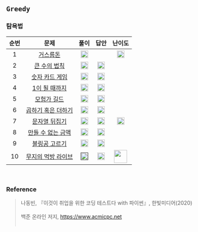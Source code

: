 ## `Greedy`
### 탐욕법

순번|문제|풀이|답안|난이도
:---:|:---:|:---:|:---:|:---:|
1|[거스름돈](https://www.acmicpc.net/problem/5585)|<a href="https://github.com/CHUrururu/CodingTest/blob/master/Greedy/Solution/1_%EA%B1%B0%EC%8A%A4%EB%A6%84%EB%8F%88.py"><img src="https://cdn-icons-png.flaticon.com/512/7046/7046086.png" width="20" height="20"/></a>||<img src="https://d2gd6pc034wcta.cloudfront.net/tier/4.svg" width="20" height="20">|
2|[큰 수의 법칙](https://github.com/CHUrururu/CodingTest/blob/master/Greedy/Problem/2_%ED%81%B0%20%EC%88%98%EC%9D%98%20%EB%B2%95%EC%B9%99.md)|<a href="https://github.com/CHUrururu/CodingTest/blob/master/Greedy/Solution/2_%ED%81%B0%20%EC%88%98%EC%9D%98%20%EB%B2%95%EC%B9%99.py"><img src="https://cdn-icons-png.flaticon.com/512/7046/7046086.png" width="20" height="20"/></a>|<a href="https://github.com/ndb796/python-for-coding-test/blob/master/3/2.py"><img src="https://cdn-icons-png.flaticon.com/512/2702/2702154.png" width="20" height="20"/></a>||
3|[숫자 카드 게임](https://github.com/CHUrururu/CodingTest/blob/master/Greedy/Problem/3_%EC%88%AB%EC%9E%90%20%EC%B9%B4%EB%93%9C%20%EA%B2%8C%EC%9E%84.md)|<a href="https://github.com/CHUrururu/CodingTest/blob/master/Greedy/Solution/3_%EC%88%AB%EC%9E%90%20%EC%B9%B4%EB%93%9C%20%EA%B2%8C%EC%9E%84.py"><img src="https://cdn-icons-png.flaticon.com/512/7046/7046086.png" width="20" height="20"/></a>|<a href="https://github.com/ndb796/python-for-coding-test/blob/master/3/3.py"><img src="https://cdn-icons-png.flaticon.com/512/2702/2702154.png" width="20" height="20"/></a>||
4|[1이 될 때까지](https://github.com/CHUrururu/CodingTest/blob/master/Greedy/Problem/4_1%EC%9D%B4%20%EB%90%A0%20%EB%95%8C%EA%B9%8C%EC%A7%80.md)|<a href="https://github.com/CHUrururu/CodingTest/blob/master/Greedy/Solution/4_1%EC%9D%B4%20%EB%90%A0%20%EB%95%8C%EA%B9%8C%EC%A7%80.py"><img src="https://cdn-icons-png.flaticon.com/512/7046/7046086.png" width="20" height="20"/></a>|<a href="https://github.com/ndb796/python-for-coding-test/blob/master/3/4.py"><img src="https://cdn-icons-png.flaticon.com/512/2702/2702154.png" width="20" height="20"/></a>||
5|[모험가 길드](https://github.com/CHUrururu/CodingTest/blob/master/Greedy/Problem/5_%EB%AA%A8%ED%97%98%EA%B0%80%20%EA%B8%B8%EB%93%9C.md)|<a href="https://github.com/CHUrururu/CodingTest/blob/master/Greedy/Solution/5_%EB%AA%A8%ED%97%98%EA%B0%80%20%EA%B8%B8%EB%93%9C.py"><img src="https://cdn-icons-png.flaticon.com/512/7046/7046086.png" width="20" height="20"/></a>|<a href="https://github.com/ndb796/python-for-coding-test/blob/master/11/1.py"><img src="https://cdn-icons-png.flaticon.com/512/2702/2702154.png" width="20" height="20"/></a>||
6|[곱하기 혹은 더하기](https://github.com/CHUrururu/CodingTest/blob/master/Greedy/Problem/6_%EA%B3%B1%ED%95%98%EA%B8%B0%20%ED%98%B9%EC%9D%80%20%EB%8D%94%ED%95%98%EA%B8%B0.md)|<a href="https://github.com/CHUrururu/CodingTest/blob/master/Greedy/Solution/6_%EA%B3%B1%ED%95%98%EA%B8%B0%20%ED%98%B9%EC%9D%80%20%EB%8D%94%ED%95%98%EA%B8%B0.py"><img src="https://cdn-icons-png.flaticon.com/512/7046/7046086.png" width="20" height="20"/></a>|<a href="https://github.com/ndb796/python-for-coding-test/blob/master/11/2.py"><img src="https://cdn-icons-png.flaticon.com/512/2702/2702154.png" width="20" height="20"/></a>||
7|[문자열 뒤집기](https://www.acmicpc.net/problem/1439)|<a href="https://github.com/CHUrururu/CodingTest/blob/master/Greedy/Solution/7_%EB%AC%B8%EC%9E%90%EC%97%B4%20%EB%92%A4%EC%A7%91%EA%B8%B0.py"><img src="https://cdn-icons-png.flaticon.com/512/7046/7046086.png" width="20" height="20"/></a>|<a href="https://github.com/ndb796/python-for-coding-test/blob/master/11/3.py"><img src="https://cdn-icons-png.flaticon.com/512/2702/2702154.png" width="20" height="20"/></a>|<img src="https://d2gd6pc034wcta.cloudfront.net/tier/6.svg" width="20" height="20">|
8|[만들 수 없는 금액](https://github.com/CHUrururu/CodingTest/blob/master/Greedy/Problem/8_%EB%A7%8C%EB%93%A4%20%EC%88%98%20%EC%97%86%EB%8A%94%20%EA%B8%88%EC%95%A1.md)|<a href="https://github.com/CHUrururu/CodingTest/blob/master/Greedy/Solution/8_%EB%A7%8C%EB%93%A4%20%EC%88%98%20%EC%97%86%EB%8A%94%20%EA%B8%88%EC%95%A1.py"><img src="https://cdn-icons-png.flaticon.com/512/7046/7046086.png" width="20" height="20"/></a>|<a href="https://github.com/ndb796/python-for-coding-test/blob/master/11/4.py"><img src="https://cdn-icons-png.flaticon.com/512/2702/2702154.png" width="20" height="20"/></a>||
9|[볼링공 고르기](https://github.com/CHUrururu/CodingTest/blob/master/Greedy/Problem/9_%EB%B3%BC%EB%A7%81%EA%B3%B5%20%EA%B3%A0%EB%A5%B4%EA%B8%B0.md)|<a href="https://github.com/CHUrururu/CodingTest/blob/master/Greedy/Solution/9_%EB%B3%BC%EB%A7%81%EA%B3%B5%20%EA%B3%A0%EB%A5%B4%EA%B8%B0.py"><img src="https://cdn-icons-png.flaticon.com/512/7046/7046086.png" width="20" height="20"/></a>|<a href="https://github.com/ndb796/python-for-coding-test/blob/master/11/5.py"><img src="https://cdn-icons-png.flaticon.com/512/2702/2702154.png" width="20" height="20"/></a>||
10|[무지의 먹방 라이브](https://school.programmers.co.kr/learn/courses/30/lessons/42891?language=python3)|<a href=""><img src="https://cdn-icons-png.flaticon.com/512/7046/7046086.png" width="20" height="20"/></a>|<a href="https://github.com/ndb796/python-for-coding-test/blob/master/11/6.py"><img src="https://cdn-icons-png.flaticon.com/512/2702/2702154.png" width="20" height="20"/></a>|<img src="https://github.com/CHUrururu/CodingTest/assets/147632493/db5a08f5-edbf-4526-b363-ce06aafbf21e" width="35">|
<br/>


### Reference
> 나동빈, 『이것이 취업을 위한 코딩 테스트다 with 파이썬』, 한빛미디어(2020)<br/><br/> 
> 백준 온라인 저지, https://www.acmicpc.net<br/><br/>
